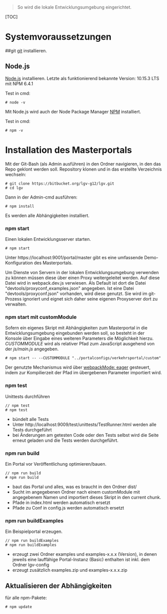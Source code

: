 >So wird die lokale Entwicklungsumgebung eingerichtet.

[TOC]

# Systemvoraussetzungen

##git
[git](http://git-scm.com/) installieren.

## Node.js
[Node.js](http://nodejs.org) installieren. Letzte als funktionierend bekannte Version: 10.15.3 LTS mit NPM 6.4.1

Test in cmd:

```
# node -v
```

Mit Node.js wird auch der Node Package Manager [NPM](http://npmjs.org) installiert.

Test in cmd:

```
# npm -v
```


# Installation des Masterportals
Mit der Git-Bash (als Admin ausführen) in den Ordner navigieren, in den das Repo geklont werden soll.
Repository klonen und in das erstellte Verzeichnis wechseln:
```
# git clone https://bitbucket.org/lgv-g12/lgv.git
# cd lgv
```


Dann in der Admin-cmd ausführen:
```
# npm install
```

Es werden alle Abhängigkeiten installiert.


### npm start
Einen lokalen Entwicklungsserver starten.

```
# npm start
```

Unter https://localhost:9001/portal/master gibt es eine umfassende Demo-Konfiguration des Masterportals.

Um Dienste von Servern in der lokalen Entwicklungsumgebung verwenden zu können müssen diese über einen Proxy weitergeleitet werden. Auf diese Datei wird in webpack.dev.js verwiesen. Als Default ist dort die Datei "devtools/proxyconf_examples.json" angegeben. Ist eine Datei "devtools/proxyconf.json" vorhanden, wird diese genutzt. Sie wird im git-Prozess ignoriert und eignet sich daher seine eigenen Proxyserver dort zu verwalten.


### npm start mit customModule
Sofern ein eigenes Skript mit Abhängigkeiten zum Masterportal in die Entwicklungsumgebung eingebunden werden soll, so besteht in der Konsole über Eingabe eines weiteren Parameters die Möglichkeit hierzu. _CUSTOMMODULE_ wird als relativer Pfad zum JavaScript ausgehend von der _js/main.js_ angegeben.

```
# npm start -- --CUSTOMMODULE "../portalconfigs/verkehrsportal/custom"
```

Der genutzte Mechanismus wird über [webpackMode: eager](https://webpack.js.org/api/module-methods) gesteuert, indem zur Kompilierzeit der Pfad im übergebenen Parameter importiert wird.


### npm test
Unittests durchführen

```
// npm test
# npm test
```

- bündelt alle Tests
- Unter http://localhost:9009/test/unittests/TestRunner.html werden alle Tests durchgeführt
- bei Änderungen am getesten Code oder den Tests selbst wird die Seite erneut geladen und die Tests werden durchgeführt.


### npm run build
Ein Portal vor Veröffentlichung optimieren/bauen.

```
// npm run build
# npm run build
```

- baut das Portal und alles, was es braucht in den Ordner dist/
 - Sucht im angegebenen Ordner nach einem customModule mit angegebenem Namen und importiert dieses Skript in den current chunk.
- Pfade in index.html werden automatisch ersetzt
 - Pfade zu Conf in config.js werden automatisch ersetzt


### npm run buildExamples
Ein Beispielportal erzeugen.

```
// npm run buildExamples
# npm run buildExamples
```

- erzeugt zwei Ordner examples und examples-x.x.x (Version), in denen jeweils eine lauffähige Portal-Instanz (Basic) enthalten ist inkl. dem Ordner lgv-config
- erzeugt zusätzlich examples.zip und examples-x.x.x.zip


## Aktualisieren der Abhängigkeiten

für alle npm-Pakete:

```
# npm update
```
